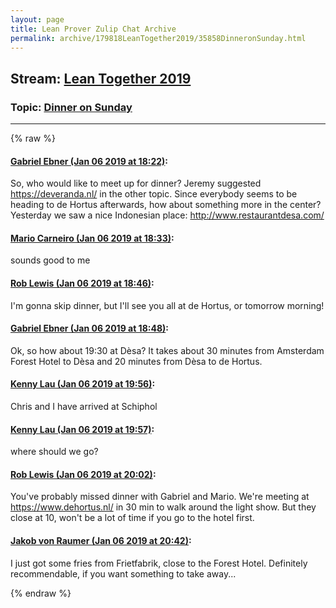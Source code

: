 ```yaml
---
layout: page
title: Lean Prover Zulip Chat Archive 
permalink: archive/179818LeanTogether2019/35858DinneronSunday.html
---
```


## Stream: [Lean Together 2019](index.html)
### Topic: [Dinner on Sunday](35858DinneronSunday.html)

---


{% raw %}
#### [ Gabriel Ebner (Jan 06 2019 at 18:22)](https://leanprover.zulipchat.com/#narrow/stream/179818-Lean%20Together%202019/topic/Dinner%20on%20Sunday/near/154523689):
<p>So, who would like to meet up for dinner?  Jeremy suggested <a href="https://deveranda.nl/" target="_blank" title="https://deveranda.nl/">https://deveranda.nl/</a> in the other topic.  Since everybody seems to be heading to de Hortus afterwards, how about something more in the center?  Yesterday we saw a nice Indonesian place: <a href="http://www.restaurantdesa.com/" target="_blank" title="http://www.restaurantdesa.com/">http://www.restaurantdesa.com/</a></p>

#### [ Mario Carneiro (Jan 06 2019 at 18:33)](https://leanprover.zulipchat.com/#narrow/stream/179818-Lean%20Together%202019/topic/Dinner%20on%20Sunday/near/154524074):
<p>sounds good to me</p>

#### [ Rob Lewis (Jan 06 2019 at 18:46)](https://leanprover.zulipchat.com/#narrow/stream/179818-Lean%20Together%202019/topic/Dinner%20on%20Sunday/near/154524576):
<p>I'm gonna skip dinner, but I'll see you all at de Hortus, or tomorrow morning!</p>

#### [ Gabriel Ebner (Jan 06 2019 at 18:48)](https://leanprover.zulipchat.com/#narrow/stream/179818-Lean%20Together%202019/topic/Dinner%20on%20Sunday/near/154524639):
<p>Ok, so how about 19:30 at Dèsa?  It takes about 30 minutes from Amsterdam Forest Hotel to Dèsa and 20 minutes from Dèsa to de Hortus.</p>

#### [ Kenny Lau (Jan 06 2019 at 19:56)](https://leanprover.zulipchat.com/#narrow/stream/179818-Lean%20Together%202019/topic/Dinner%20on%20Sunday/near/154526932):
<p>Chris and I have arrived at Schiphol</p>

#### [ Kenny Lau (Jan 06 2019 at 19:57)](https://leanprover.zulipchat.com/#narrow/stream/179818-Lean%20Together%202019/topic/Dinner%20on%20Sunday/near/154526934):
<p>where should we go?</p>

#### [ Rob Lewis (Jan 06 2019 at 20:02)](https://leanprover.zulipchat.com/#narrow/stream/179818-Lean%20Together%202019/topic/Dinner%20on%20Sunday/near/154527166):
<p>You've probably missed dinner with Gabriel and Mario. We're meeting at <a href="https://www.dehortus.nl/" target="_blank" title="https://www.dehortus.nl/">https://www.dehortus.nl/</a> in 30 min to walk around the light show. But they close at 10, won't be a lot of time if you go to the hotel first.</p>

#### [ Jakob von Raumer (Jan 06 2019 at 20:42)](https://leanprover.zulipchat.com/#narrow/stream/179818-Lean%20Together%202019/topic/Dinner%20on%20Sunday/near/154528519):
<p>I just got some fries from Frietfabrik, close to the Forest Hotel. Definitely recommendable, if you want something to take away...</p>


{% endraw %}
